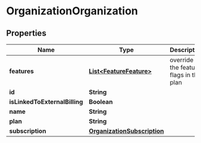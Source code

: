 

# OrganizationOrganization


## Properties

Name | Type | Description | Notes
------------ | ------------- | ------------- | -------------
**features** | [**List&lt;FeatureFeature&gt;**](FeatureFeature.md) | override to the feature flags in the plan |  [optional]
**id** | **String** |  |  [optional]
**isLinkedToExternalBilling** | **Boolean** |  |  [optional]
**name** | **String** |  |  [optional]
**plan** | **String** |  |  [optional]
**subscription** | [**OrganizationSubscription**](OrganizationSubscription.md) |  |  [optional]



